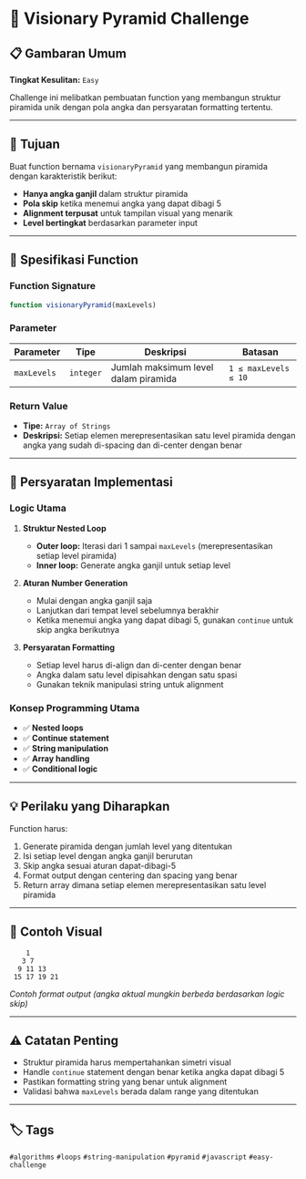# 🔺 Visionary Pyramid Challenge

## 📋 Gambaran Umum

**Tingkat Kesulitan:** `Easy`

Challenge ini melibatkan pembuatan function yang membangun struktur piramida unik dengan pola angka dan persyaratan formatting tertentu.

---

## 🎯 Tujuan

Buat function bernama `visionaryPyramid` yang membangun piramida dengan karakteristik berikut:

- **Hanya angka ganjil** dalam struktur piramida
- **Pola skip** ketika menemui angka yang dapat dibagi 5
- **Alignment terpusat** untuk tampilan visual yang menarik
- **Level bertingkat** berdasarkan parameter input

---

## 📝 Spesifikasi Function

### Function Signature
```javascript
function visionaryPyramid(maxLevels)
```

### Parameter

| Parameter | Tipe | Deskripsi | Batasan |
|-----------|------|-----------|---------|
| `maxLevels` | `integer` | Jumlah maksimum level dalam piramida | `1 ≤ maxLevels ≤ 10` |

### Return Value

- **Tipe:** `Array of Strings`
- **Deskripsi:** Setiap elemen merepresentasikan satu level piramida dengan angka yang sudah di-spacing dan di-center dengan benar

---

## 🔧 Persyaratan Implementasi

### Logic Utama

1. **Struktur Nested Loop**
   - **Outer loop:** Iterasi dari 1 sampai `maxLevels` (merepresentasikan setiap level piramida)
   - **Inner loop:** Generate angka ganjil untuk setiap level

2. **Aturan Number Generation**
   - Mulai dengan angka ganjil saja
   - Lanjutkan dari tempat level sebelumnya berakhir
   - Ketika menemui angka yang dapat dibagi 5, gunakan `continue` untuk skip angka berikutnya

3. **Persyaratan Formatting**
   - Setiap level harus di-align dan di-center dengan benar
   - Angka dalam satu level dipisahkan dengan satu spasi
   - Gunakan teknik manipulasi string untuk alignment

### Konsep Programming Utama

- ✅ **Nested loops**
- ✅ **Continue statement**
- ✅ **String manipulation**
- ✅ **Array handling**
- ✅ **Conditional logic**

---

## 💡 Perilaku yang Diharapkan

Function harus:

1. Generate piramida dengan jumlah level yang ditentukan
2. Isi setiap level dengan angka ganjil berurutan
3. Skip angka sesuai aturan dapat-dibagi-5
4. Format output dengan centering dan spacing yang benar
5. Return array dimana setiap elemen merepresentasikan satu level piramida

---

## 🎨 Contoh Visual

```
    1
   3 7
  9 11 13
 15 17 19 21
```
*Contoh format output (angka aktual mungkin berbeda berdasarkan logic skip)*

---

## ⚠️ Catatan Penting

- Struktur piramida harus mempertahankan simetri visual
- Handle `continue` statement dengan benar ketika angka dapat dibagi 5
- Pastikan formatting string yang benar untuk alignment
- Validasi bahwa `maxLevels` berada dalam range yang ditentukan

---

## 🏷️ Tags

`#algorithms` `#loops` `#string-manipulation` `#pyramid` `#javascript` `#easy-challenge`
